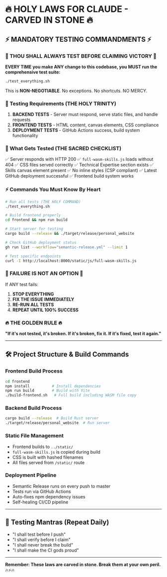 # 🔥 HOLY LAWS FOR CLAUDE - CARVED IN STONE 🔥

## ⚡ MANDATORY TESTING COMMANDMENTS ⚡

### 🚨 THOU SHALL ALWAYS TEST BEFORE CLAIMING VICTORY 🚨

**EVERY TIME you make ANY change to this codebase, you MUST run the comprehensive test suite:**

```bash
./test_everything.sh
```

This is **NON-NEGOTIABLE**. No exceptions. No shortcuts. NO MERCY.

### 🔧 Testing Requirements (THE HOLY TRINITY)

1. **BACKEND TESTS** - Server must respond, serve static files, and handle requests
2. **FRONTEND TESTS** - HTML content, canvas elements, CSS compliance  
3. **DEPLOYMENT TESTS** - GitHub Actions success, build system functionality

### 🎯 What Gets Tested (THE SACRED CHECKLIST)

✅ Server responds with HTTP 200
✅ `full-wasm-skills.js` loads without 404
✅ CSS files served correctly
✅ Technical Expertise section exists
✅ Skills canvas element present
✅ No inline styles (CSP compliant)
✅ Latest GitHub deployment successful
✅ Frontend build system works

### ⚡ Commands You Must Know By Heart

```bash
# Run all tests (THE HOLY COMMAND)
./test_everything.sh

# Build frontend properly
cd frontend && npm run build

# Start server for testing
cargo build --release && ./target/release/personal_website

# Check GitHub deployment status
gh run list --workflow="semantic-release.yml" --limit 1

# Test specific endpoints
curl -I http://localhost:8000/static/js/full-wasm-skills.js
```

### 🚨 FAILURE IS NOT AN OPTION 🚨

If ANY test fails:
1. **STOP EVERYTHING**
2. **FIX THE ISSUE IMMEDIATELY** 
3. **RE-RUN ALL TESTS**
4. **REPEAT UNTIL 100% SUCCESS**

### 🔥 THE GOLDEN RULE 🔥

**"If it's not tested, it's broken. If it's broken, fix it. If it's fixed, test it again."**

---

## 🛠️ Project Structure & Build Commands

### Frontend Build Process
```bash
cd frontend
npm install          # Install dependencies
npm run build        # Build with Vite
./build-frontend.sh   # Full build including WASM file copy
```

### Backend Build Process  
```bash
cargo build --release  # Build Rust server
./target/release/personal_website  # Run server
```

### Static File Management
- Frontend builds to `../static/`
- `full-wasm-skills.js` is copied during build
- CSS is built with hashed filenames
- All files served from `/static/` route

### Deployment Pipeline
- Semantic Release runs on every push to master
- Tests run via GitHub Actions
- Auto-fixes npm dependency issues
- Self-healing CI/CD pipeline

---

## 🙏 Testing Mantras (Repeat Daily)

- "I shall test before I push"
- "I shall verify before I claim"  
- "I shall never break the build"
- "I shall make the CI gods proud"

---

**Remember: These laws are carved in stone. Break them at your own peril.** 🔥⚡🔥